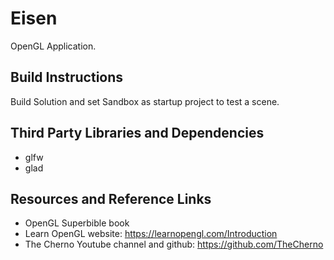 # Eisen
OpenGL Application.

## Build Instructions
Build Solution and set Sandbox as startup project to test a scene.

## Third Party Libraries and Dependencies
- glfw
- glad

## Resources and Reference Links
- OpenGL Superbible book
- Learn OpenGL website: https://learnopengl.com/Introduction
- The Cherno Youtube channel and github: https://github.com/TheCherno